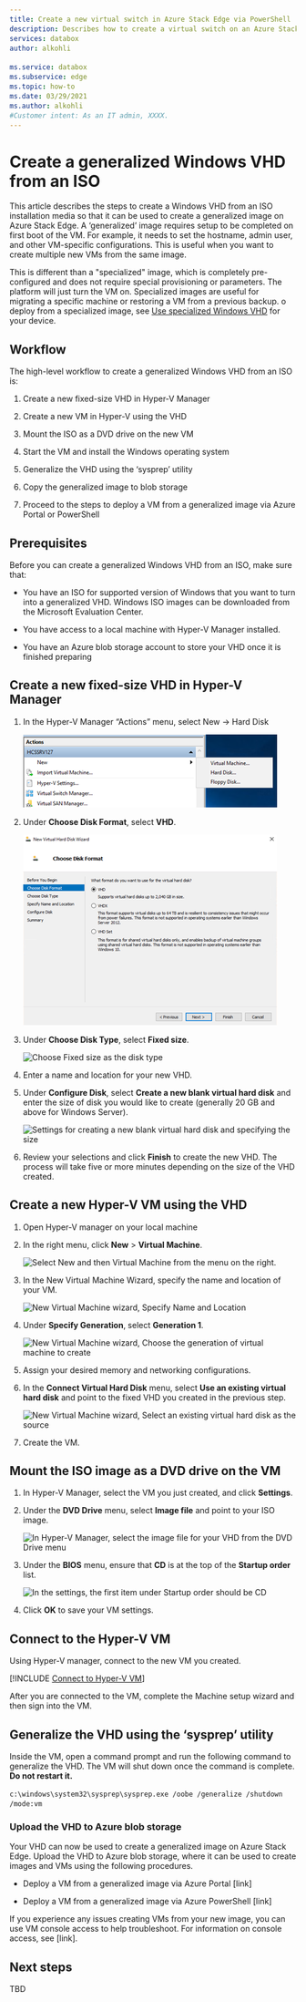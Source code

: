 ```yaml
---
title: Create a new virtual switch in Azure Stack Edge via PowerShell
description: Describes how to create a virtual switch on an Azure Stack Edge device by using PowerShell.
services: databox
author: alkohli

ms.service: databox
ms.subservice: edge
ms.topic: how-to
ms.date: 03/29/2021
ms.author: alkohli
#Customer intent: As an IT admin, XXXX.
---
```


# Create a generalized Windows VHD from an ISO 

This article describes the steps to create a Windows VHD from an ISO installation media so that it can be used to create a generalized image on Azure Stack Edge. A ‘generalized’ image requires setup to be completed on first boot of the VM. For example, it needs to set the hostname, admin user, and other VM-specific configurations. This is useful when you want to create multiple new VMs from the same image.

This is different than a "specialized" image, which is completely pre-configured and does not require special provisioning or parameters. The platform will just turn the VM on. Specialized images are useful for migrating a specific machine or restoring a VM from a previous backup. o deploy from a specialized image, see [Use specialized Windows VHD](azure-stack-edge-placeholder.md) for your device.<!--Get target!-->


## Workflow 

The high-level workflow to create a generalized Windows VHD from an ISO is: 

1. Create a new fixed-size VHD in Hyper-V Manager 

1. Create a new VM in Hyper-V using the VHD 

1. Mount the ISO as a DVD drive on the new VM 

1. Start the VM and install the Windows operating system 

1. Generalize the VHD using the ‘sysprep’ utility  

1. Copy the generalized image to blob storage 

1. Proceed to the steps to deploy a VM from a generalized image via Azure Portal or PowerShell 
 

## Prerequisites 

Before you can create a generalized Windows VHD from an ISO, make sure that: 

- You have an ISO for supported version of Windows that you want to turn into a generalized VHD. Windows ISO images can be downloaded from the Microsoft Evaluation Center. 

- You have access to a local machine with Hyper-V Manager installed. 

- You have an Azure blob storage account to store your VHD once it is finished preparing 

## Create a new fixed-size VHD in Hyper-V Manager 

1. In the Hyper-V Manager “Actions” menu, select New -> Hard Disk 

   ![Select New and then Hard Disk](./media/azure-stack-edge-gpu-prepare-windows-generalized-image-iso/vhd-from-iso-01.png)

1. Under **Choose Disk Format**, select **VHD**. 

   ![Choose VHD as the disk format](./media/azure-stack-edge-gpu-prepare-windows-generalized-image-iso/vhd-from-iso-02.png)

1. Under **Choose Disk Type**, select **Fixed size**.

   ![Choose Fixed size as the disk type](./media/azure-stack-edge-gpu-prepare-windows-vhd-generalized-image-iso/vhd-from-iso-03.png)

1. Enter a name and location for your new VHD.

1. Under **Configure Disk**, select **Create a new blank virtual hard disk** and enter the size of disk you would like to create (generally 20 GB and above for Windows Server).

   ![Settings for creating a new blank virtual hard disk and specifying the size](./media/azure-stack-edge-gpu-prepare-windows-vhd-generalized-image-iso/vhd-from-iso-04.png)

1. Review your selections and click **Finish** to create the new VHD. The process will take five or more minutes depending on the size of the VHD created.

## Create a new Hyper-V VM using the VHD 

1. Open Hyper-V manager on your local machine 

1. In the right menu, click **New** > **Virtual Machine**. 

   ![Select New and then Virtual Machine from the menu on the right.](./media/azure-stack-edge-gpu-prepare-windows-vhd-generalized-image-iso/vhd-from-iso-05.png) 

1. In the New Virtual Machine Wizard, specify the name and location of your VM.

   ![New Virtual Machine wizard, Specify Name and Location](./media/azure-stack-edge-gpu-prepare-windows-vhd-generalized-image-iso/vhd-from-iso-06.png) 

1. Under **Specify Generation**, select **Generation 1**. 

   ![New Virtual Machine wizard, Choose the generation of virtual machine to create](./media/azure-stack-edge-gpu-prepare-windows-vhd-generalized-image-iso/vhd-from-iso-07.png)

1. Assign your desired memory and networking configurations. 

1. In the **Connect Virtual Hard Disk** menu, select **Use an existing virtual hard disk** and point to the fixed VHD you created in the previous step.

   ![New Virtual Machine wizard, Select an existing virtual hard disk as the source](./media/azure-stack-edge-gpu-prepare-windows-vhd-generalized-image-iso/vhd-from-iso-08.png)

1. Create the VM. 
 
## Mount the ISO image as a DVD drive on the VM

1. In Hyper-V Manager, select the VM you just created, and click **Settings**. 

1. Under the **DVD Drive** menu, select **Image file** and point to your ISO image.  

   ![In Hyper-V Manager, select the image file for your VHD from the DVD Drive menu](./media/azure-stack-edge-gpu-prepare-windows-vhd-generalized-image-iso/vhd-from-iso-09.png)

1. Under the **BIOS** menu, ensure that **CD** is at the top of the **Startup order** list. 

   ![In the settings, the first item under Startup order should be CD](./media/azure-stack-edge-gpu-prepare-windows-vhd-generalized-image-iso/vhd-from-iso-10.png) 

1. Click **OK** to save your VM settings.


## Connect to the Hyper-V VM 

Using Hyper-V manager, connect to the new VM you created. 

[!INCLUDE [Connect to Hyper-V VM](../../includes/azure-stack-edge-connect-to-hyperv-vm.md)]

After you are connected to the VM, complete the Machine setup wizard and then sign into the VM.<!--What does this mean? Doesn't correspond to the procedures/steps that follow.-->

## Generalize the VHD using the ‘sysprep’ utility  

Inside the VM, open a command prompt and run the following command to generalize the VHD. The VM will shut down once the command is complete. **Do not restart it.** 

   `c:\windows\system32\sysprep\sysprep.exe /oobe /generalize /shutdown /mode:vm` 


### Upload the VHD to Azure blob storage

Your VHD can now be used to create a generalized image on Azure Stack Edge. Upload the VHD to Azure blob storage, where it can be used to create images and VMs using the following procedures. 

- Deploy a VM from a generalized image via Azure Portal [link] 

- Deploy a VM from a generalized image via Azure PowerShell [link] 

If you experience any issues creating VMs from your new image, you can use VM console access to help troubleshoot. For information on console access, see [link].

## Next steps

TBD
